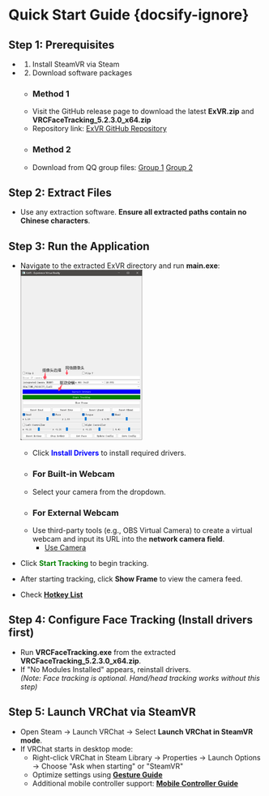 # Quick Start Guide {docsify-ignore}

## Step 1: Prerequisites
- 1. Install SteamVR via Steam
- 2. Download software packages
  - ### Method 1
  - Visit the GitHub release page to download the latest __ExVR.zip__ and __VRCFaceTracking_5.2.3.0_x64.zip__  
  - Repository link: <font color=#FF0000>[ExVR GitHub Repository](https://github.com/xiaofeiyu0723/ExVR)</font>
  - ### Method 2
  - Download from QQ group files: <font color=#FF0000>[Group 1](https://qm.qq.com/q/U5hbplyBUW) [Group 2](https://qm.qq.com/q/tktl9IDwWc)</font>

## Step 2: Extract Files
- Use any extraction software. **Ensure all extracted paths contain no Chinese characters**.

## Step 3: Run the Application
- Navigate to the extracted ExVR directory and run **main.exe**:
<br><img src="/zh-cn/images/info.png" style="width: 90%; max-width: 50%; height: auto;">
  - Click <font color=blue>__Install Drivers__</font> to install required drivers.
  - ### For Built-in Webcam
  - Select your camera from the dropdown.
  - ### For External Webcam
  - Use third-party tools (e.g., OBS Virtual Camera) to create a virtual webcam and input its URL into the **network camera field**.
      - [Use Camera](/en/camera.md)

- Click <font color=green>__Start Tracking__</font> to begin tracking.
- After starting tracking, click **Show Frame** to view the camera feed.
- Check <font color=red>[__Hotkey List__](/en/hotkey.md#Keybind-Settings)</font>

## Step 4: Configure Face Tracking (Install drivers first)
- Run **VRCFaceTracking.exe** from the extracted __VRCFaceTracking_5.2.3.0_x64.zip__.
- If "No Modules Installed" appears, reinstall drivers.  
*(Note: Face tracking is optional. Hand/head tracking works without this step)*

## Step 5: Launch VRChat via SteamVR
- Open Steam → Launch VRChat → Select **Launch VRChat in SteamVR mode**.
- If VRChat starts in desktop mode:
  - Right-click VRChat in Steam Library → Properties → Launch Options → Choose "Ask when starting" or "SteamVR"
  - Optimize settings using [__Gesture Guide__](/en/gestura.md#How-to-Use-Gestures-and-Shortcuts-Properly)
  - Additional mobile controller support: [__Mobile Controller Guide__](/en/fakehand.md#Mobile-Controller-Usage-Guide)
